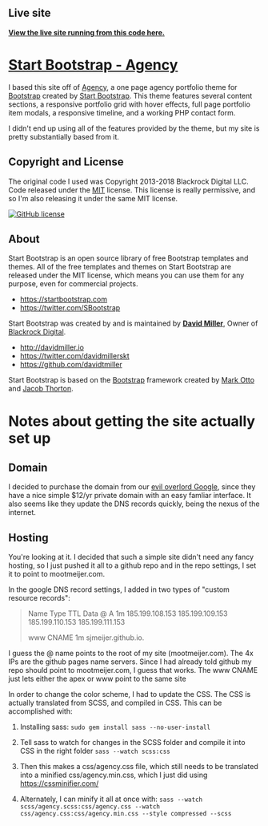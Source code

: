 
## Live site

**[View the live site running from this code here.](http://mootmeijer.com)**


# [Start Bootstrap - Agency](https://startbootstrap.com/template-overviews/agency/)

I based this site off of [Agency](https://startbootstrap.com/template-overviews/agency/), a one page agency portfolio theme for [Bootstrap](http://getbootstrap.com/) created by [Start Bootstrap](http://startbootstrap.com/). This theme features several content sections, a responsive portfolio grid with hover effects, full page portfolio item modals, a responsive timeline, and a working PHP contact form.

I didn't end up using all of the features provided by the theme, but my site is pretty substantially based from it.

## Copyright and License

The original code I used was Copyright 2013-2018 Blackrock Digital LLC. Code released under the [MIT](https://github.com/BlackrockDigital/startbootstrap-agency/blob/gh-pages/LICENSE) license. 
This license is really permissive, and so I'm also releasing it under the same MIT license. 

[![GitHub license](https://img.shields.io/badge/license-MIT-blue.svg)](https://raw.githubusercontent.com/sjmeijer/mootmeijer/master/LICENSE)

## About

Start Bootstrap is an open source library of free Bootstrap templates and themes. All of the free templates and themes on Start Bootstrap are released under the MIT license, which means you can use them for any purpose, even for commercial projects.

* https://startbootstrap.com
* https://twitter.com/SBootstrap

Start Bootstrap was created by and is maintained by **[David Miller](http://davidmiller.io/)**, Owner of [Blackrock Digital](http://blackrockdigital.io/).

* http://davidmiller.io
* https://twitter.com/davidmillerskt
* https://github.com/davidtmiller

Start Bootstrap is based on the [Bootstrap](http://getbootstrap.com/) framework created by [Mark Otto](https://twitter.com/mdo) and [Jacob Thorton](https://twitter.com/fat).

# Notes about getting the site actually set up

## Domain

I decided to purchase the domain from our [evil overlord Google](https://domains.google.com), since they have a nice simple $12/yr private domain with an easy famliar interface. It also seems like they update the DNS records quickly, being the nexus of the internet. 

## Hosting

You're looking at it. I decided that such a simple site didn't need any fancy hosting, so I just pushed it all to a github repo and in the repo settings, I set it to point to mootmeijer.com. 

In the google DNS record settings, I added in two types of "custom resource records":

> Name 	Type	TTL	Data
> @	A	1m	185.199.108.153
> 			185.199.109.153
> 			185.199.110.153
> 			185.199.111.153
> 	
> www	CNAME	1m	sjmeijer.github.io.

I guess the @ name points to the root of my site (mootmeijer.com). The 4x IPs are the github pages name servers. Since I had already told github my repo should point to mootmeijer.com, I guess that works.
The www CNAME just lets either the apex or www point to the same site


In order to change the color scheme, I had to update the CSS. 
The CSS is actually translated from SCSS, and compiled in CSS. This can be accomplished with:

1. Installing sass:
`sudo gem install sass --no-user-install`

2. Tell sass to watch for changes in the SCSS folder and compile it into CSS in the right folder
`sass --watch scss:css`

3. Then this makes a css/agency.css file, which still needs to be translated into a minified css/agency.min.css, which I just did using https://cssminifier.com/

4. Alternately, I can minify it all at once with:
`sass --watch scss/agency.scss:css/agency.css --watch css/agency.css:css/agency.min.css --style compressed --scss`
